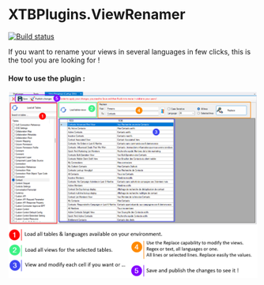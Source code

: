 # XTBPlugins.ViewRenamer
[![Build status](https://ci.appveyor.com/api/projects/status/2ck442bmteaonegv?svg=true)](https://ci.appveyor.com/project/carfup/xtbplugins-viewrenamer)

If you want to rename your views in several languages in few clicks, this is the tool you are looking for !
#### How to use the plugin : 
![](https://raw.githubusercontent.com/carfup/XTBPlugins.ViewRenamer/master/ViewRenamer/Resources/screenshot.png)
